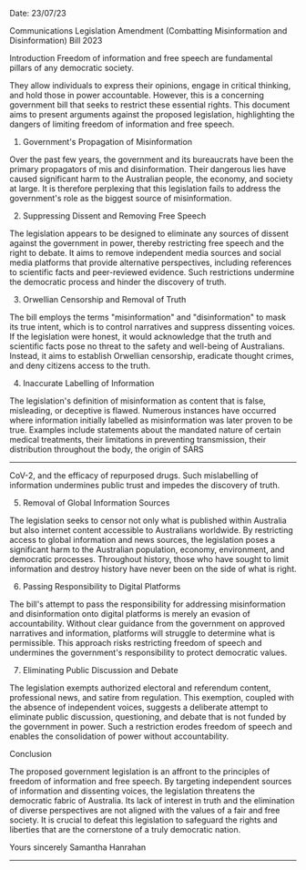 Date: 23/07/23

Communications Legislation Amendment (Combatting Misinformation and Disinformation)
Bill 2023

Introduction Freedom of information and free speech are fundamental pillars of any
democratic society.

They allow individuals to express their opinions, engage in critical thinking, and hold those in
power accountable. However, this is a concerning government bill that seeks to restrict
these essential rights. This document aims to present arguments against the proposed
legislation, highlighting the dangers of limiting freedom of information and free speech.

1. Government's Propagation of Misinformation

Over the past few years, the government and its bureaucrats have been the primary
propagators of mis and disinformation. Their dangerous lies have caused significant
harm to the Australian people, the economy, and society at large. It is therefore
perplexing that this legislation fails to address the government's role as the biggest
source of misinformation.

2. Suppressing Dissent and Removing Free Speech

The legislation appears to be designed to eliminate any sources of dissent against
the government in power, thereby restricting free speech and the right to debate. It
aims to remove independent media sources and social media platforms that provide
alternative perspectives, including references to scientific facts and peer-reviewed
evidence. Such restrictions undermine the democratic process and hinder the
discovery of truth.

3. Orwellian Censorship and Removal of Truth

The bill employs the terms "misinformation" and "disinformation" to mask its true
intent, which is to control narratives and suppress dissenting voices. If the legislation
were honest, it would acknowledge that the truth and scientific facts pose no threat
to the safety and well-being of Australians. Instead, it aims to establish Orwellian
censorship, eradicate thought crimes, and deny citizens access to the truth.

4. Inaccurate Labelling of Information

The legislation's definition of misinformation as content that is false, misleading, or
deceptive is flawed. Numerous instances have occurred where information initially
labelled as misinformation was later proven to be true. Examples include statements
about the mandated nature of certain medical treatments, their limitations in
preventing transmission, their distribution throughout the body, the origin of SARS

-----

CoV-2, and the efficacy of repurposed drugs. Such mislabelling of information
undermines public trust and impedes the discovery of truth.

5. Removal of Global Information Sources

The legislation seeks to censor not only what is published within Australia but also
internet content accessible to Australians worldwide. By restricting access to global
information and news sources, the legislation poses a significant harm to the
Australian population, economy, environment, and democratic processes.
Throughout history, those who have sought to limit information and destroy history
have never been on the side of what is right.

6. Passing Responsibility to Digital Platforms

The bill's attempt to pass the responsibility for addressing misinformation and
disinformation onto digital platforms is merely an evasion of accountability. Without
clear guidance from the government on approved narratives and information,
platforms will struggle to determine what is permissible. This approach risks
restricting freedom of speech and undermines the government's responsibility to
protect democratic values.

7. Eliminating Public Discussion and Debate

The legislation exempts authorized electoral and referendum content, professional
news, and satire from regulation. This exemption, coupled with the absence of
independent voices, suggests a deliberate attempt to eliminate public discussion,
questioning, and debate that is not funded by the government in power. Such a
restriction erodes freedom of speech and enables the consolidation of power
without accountability.

Conclusion

The proposed government legislation is an affront to the principles of freedom of
information and free speech. By targeting independent sources of information and
dissenting voices, the legislation threatens the democratic fabric of Australia. Its lack
of interest in truth and the elimination of diverse perspectives are not aligned with
the values of a fair and free society. It is crucial to defeat this legislation to safeguard
the rights and liberties that are the cornerstone of a truly democratic nation.

Yours sincerely
Samantha Hanrahan


-----

